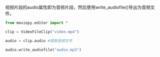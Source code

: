 
视频片段的audio属性即为音频片段，然后使用write_audiofile()导出为音频文件。

```Python
from moviepy.editor import *

clip = VideoFileClip("video.mp4")

audio = clip.audio #提取音频文件

audio.write_audiofile("audio.mp3")
```